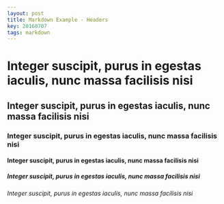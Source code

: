 ```yaml
---
layout: post
title: Markdown Example - Headers
key: 20160707
tags: markdown
---
```


# Integer suscipit, purus in egestas iaculis, nunc massa facilisis nisi

## Integer suscipit, purus in egestas iaculis, nunc massa facilisis nisi

### Integer suscipit, purus in egestas iaculis, nunc massa facilisis nisi

#### Integer suscipit, purus in egestas iaculis, nunc massa facilisis nisi

##### Integer suscipit, purus in egestas iaculis, nunc massa facilisis nisi

###### Integer suscipit, purus in egestas iaculis, nunc massa facilisis nisi
